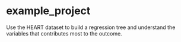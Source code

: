# example_project
Use the HEART dataset to build a regression tree and understand the variables that contributes most to the outcome. 
